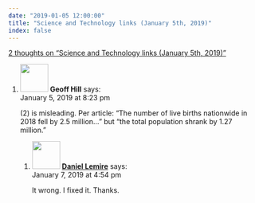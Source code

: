 ```yaml
---
date: "2019-01-05 12:00:00"
title: "Science and Technology links (January 5th, 2019)"
index: false
---
```


[2 thoughts on &ldquo;Science and Technology links (January 5th, 2019)&rdquo;](/lemire/blog/2019/01-05-science-and-technology-links-january-5th-2019)

<ol class="comment-list">
<li id="comment-379348" class="comment even thread-even depth-1 parent">
<div class="comment-author vcard">
<img alt src="https://secure.gravatar.com/avatar/eb999eed8b210c8246f4b08643a2f314?s=56&#038;d=mm&#038;r=g" srcset="https://secure.gravatar.com/avatar/eb999eed8b210c8246f4b08643a2f314?s=112&#038;d=mm&#038;r=g 2x" class="avatar avatar-56 photo" height="56" width="56" decoding="async" /> <b class="fn">Geoff Hill</b> <span class="says">says:</span> </div>
<div class="comment-metadata"><time datetime="2019-01-05T20:23:24+00:00">January 5, 2019 at 8:23 pm</time></a> </div>
<div class="comment-content">
<p>(2) is misleading. Per article: &ldquo;The number of live births nationwide in 2018 fell by 2.5 million&#8230;&rdquo; but &ldquo;the total population shrank by 1.27 million.&rdquo;</p>
</div>
<ol class="children">
<li id="comment-380016" class="comment byuser comment-author-lemire bypostauthor odd alt depth-2">
<div class="comment-author vcard">
<img alt src="https://secure.gravatar.com/avatar/2ca999bef9535950f5b84281a4dab006?s=56&#038;d=mm&#038;r=g" srcset="https://secure.gravatar.com/avatar/2ca999bef9535950f5b84281a4dab006?s=112&#038;d=mm&#038;r=g 2x" class="avatar avatar-56 photo" height="56" width="56" decoding="async" /> <b class="fn"><a href="https://lemire.me/en/" class="url" rel="ugc">Daniel Lemire</a></b> <span class="says">says:</span> </div>
<div class="comment-metadata"><time datetime="2019-01-07T16:54:16+00:00">January 7, 2019 at 4:54 pm</time></a> </div>
<div class="comment-content">
<p>It wrong. I fixed it. Thanks.</p>
</div>
</li>
</ol>
</li>
</ol>
